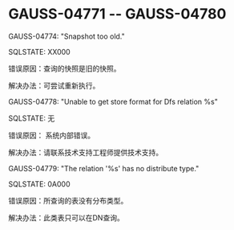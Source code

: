 # GAUSS-04771 -- GAUSS-04780<a name="ZH-CN_TOPIC_0302073375"></a>

GAUSS-04774: "Snapshot too old."

SQLSTATE: XX000

错误原因：查询的快照是旧的快照。

解决办法：可尝试重新执行。

GAUSS-04778: "Unable to get store format for Dfs relation %s"

SQLSTATE: 无

错误原因： 系统内部错误。

解决办法：请联系技术支持工程师提供技术支持。

GAUSS-04779: "The relation '%s' has no distribute type."

SQLSTATE: 0A000

错误原因：所查询的表没有分布类型。

解决办法：此类表只可以在DN查询。

